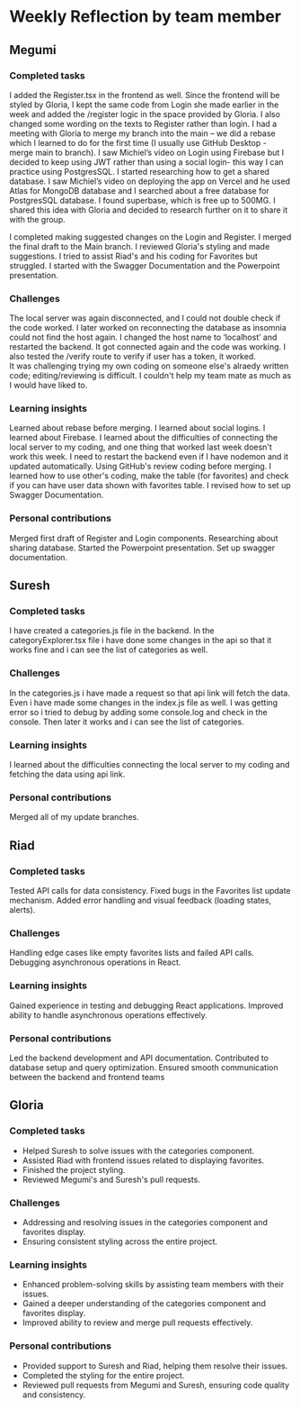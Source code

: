 # Weekly Reflection by team member

## Megumi

### Completed tasks
I added the Register.tsx in the frontend as well.
Since the frontend will be styled by Gloria, I kept the same code from Login she made earlier in the week and added the /register logic in the space provided by Gloria. I also changed some wording on the texts to Register rather than login.
I had a meeting with Gloria to merge my branch into the main – we did a rebase which I learned to do for the first time (I usually use GitHub Desktop - merge main to branch). I saw Michiel’s video on Login using Firebase but I decided to keep using JWT rather than using a social login- this way I can practice using PostgresSQL. 
I started researching how to get a shared database. I saw Michiel’s video on deploying the app on Vercel and he used Atlas for MongoDB database and I searched about a free database for PostgresSQL database. I found superbase, which is free up to 500MG. I shared this idea with Gloria and decided to research further on it to share it with the group. 

I completed making suggested changes on the Login and Register. I merged the final draft to the Main branch. I reviewed Gloria's styling and made suggestions. I tried to assist Riad's and his coding for Favorites but struggled. I started with the Swagger Documentation and the Powerpoint presentation. 
### Challenges
The local server was again disconnected, and I could not double check if the code worked. I later worked on reconnecting the database as insomnia could not find the host again. I changed the host name to ‘localhost’ and restarted the backend. It got connected again and the code was working. I also tested the /verify route to verify if user has a token, it worked.  
It was challenging trying my own coding on someone else's alraedy written code; editing/reviewing is difficult. I couldn't help my team mate as much as I would have liked to. 
### Learning insights
Learned about rebase before merging. 
I learned about social logins. 
I learned about Firebase. 
I learned about the difficulties of connecting the local server to my coding, and one thing that worked last week doesn't work this week. I need to restart the backend even if I have nodemon and it updated automatically. 
Using GitHub's review coding before merging. I learned how to use other's coding, make the table (for favorites) and check if you can have user data shown with favorites table. 
I revised how to set up Swagger Documentation. 
### Personal contributions
Merged first draft of Register and Login components.
Researching about sharing database. 
Started the Powerpoint presentation.
Set up swagger documentation. 

## Suresh

### Completed tasks
I have created a categories.js file in the backend. In the categoryExplorer.tsx file i have done some changes in the api so that it works fine and i can see the list of categories as well. 
### Challenges
 In the categories.js i have made a request so that api link will fetch the data. Even i have made some changes in the index.js file as well. I was getting error so i tried to debug by adding some console.log and check in the console. Then later it works and i can see the list of categories. 

### Learning insights
I learned about the difficulties connecting the local server to my coding and fetching the data using api link.  
### Personal contributions
Merged all of my update branches. 
## Riad

### Completed tasks
Tested API calls for data consistency.
Fixed bugs in the Favorites list update mechanism.
Added error handling and visual feedback (loading states, alerts).

### Challenges
Handling edge cases like empty favorites lists and failed API calls.
Debugging asynchronous operations in React.

### Learning insights
Gained experience in testing and debugging React applications.
Improved ability to handle asynchronous operations effectively.

### Personal contributions
Led the backend development and API documentation.
Contributed to database setup and query optimization.
Ensured smooth communication between the backend and frontend teams

## Gloria

### Completed tasks

- Helped Suresh to solve issues with the categories component.
- Assisted Riad with frontend issues related to displaying favorites.
- Finished the project styling.
- Reviewed Megumi's and Suresh's pull requests.

### Challenges

- Addressing and resolving issues in the categories component and favorites display.
- Ensuring consistent styling across the entire project.

### Learning insights

- Enhanced problem-solving skills by assisting team members with their issues.
- Gained a deeper understanding of the categories component and favorites display.
- Improved ability to review and merge pull requests effectively.

### Personal contributions

- Provided support to Suresh and Riad, helping them resolve their issues.
- Completed the styling for the entire project.
- Reviewed pull requests from Megumi and Suresh, ensuring code quality and consistency.
